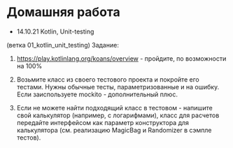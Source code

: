 # Домашняя работа

- 14.10.21 Kotlin, Unit-testing 
  
(ветка 01_kotlin_unit_testing) Задание:

1. https://play.kotlinlang.org/koans/overview - пройдите, по возможности на 100%

2. Возьмите класс из своего тестового проекта и покройте его тестами. Нужны обычные 
тесты, параметризованные и на ошибку. Если заиспользуете mockito - дополнительный плюс.

3. Если не можете найти подходящий класс в тестовом - напишите свой калькулятор 
(например, с логарифмами), класс для расчетов передайте интерфейсом как параметр 
конструктора для калькулятора (см. реализацию MagicBag и Randomizer в сэмпле тестов).
